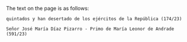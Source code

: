 The text on the page is as follows:

```
quintados y han desertado de los ejércitos de la República (174/23)

Señor José María Díaz Pizarro - Primo de María Leonor de Andrade (591/23)
```